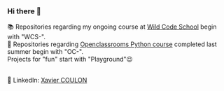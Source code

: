 ### Hi there 👋

📚 Repositories regarding my ongoing course at [Wild Code School](https://www.wildcodeschool.com/fr-FR/formations/formation-developpeur-web/biarritz) begin with "WCS-".</br>
📖 Repositories regarding [Openclassrooms Python course](https://openclassrooms.com/fr/paths/518-developpeur-dapplication-python) completed last summer begin with "OC-".</br>
Projects for "fun" start with "Playground"😉</br></br>

🔗 LinkedIn: [Xavier COULON](https://www.linkedin.com/in/coulonxavier/)

